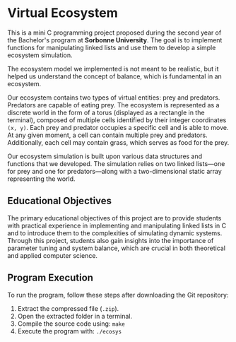 # Virtual Ecosystem

This is a mini C programming project proposed during the second year of the Bachelor's program at **Sorbonne University**. The goal is to implement functions for manipulating linked lists and use them to develop a simple ecosystem simulation.

The ecosystem model we implemented is not meant to be realistic, but it helped us understand the concept of balance, which is fundamental in an ecosystem.

Our ecosystem contains two types of virtual entities: prey and predators. Predators are capable of eating prey. The ecosystem is represented as a discrete world in the form of a torus (displayed as a rectangle in the terminal), composed of multiple cells identified by their integer coordinates `(x, y)`. Each prey and predator occupies a specific cell and is able to move. At any given moment, a cell can contain multiple prey and predators. Additionally, each cell may contain grass, which serves as food for the prey.

Our ecosystem simulation is built upon various data structures and functions that we developed. The simulation relies on two linked lists—one for prey and one for predators—along with a two-dimensional static array representing the world.

## Educational Objectives

The primary educational objectives of this project are to provide students with practical experience in implementing and manipulating linked lists in C and to introduce them to the complexities of simulating dynamic systems. Through this project, students also gain insights into the importance of parameter tuning and system balance, which are crucial in both theoretical and applied computer science.

## Program Execution

To run the program, follow these steps after downloading the Git repository:

1. Extract the compressed file (`.zip`).
2. Open the extracted folder in a terminal.
3. Compile the source code using: `make`
4. Execute the program with: `./ecosys`
